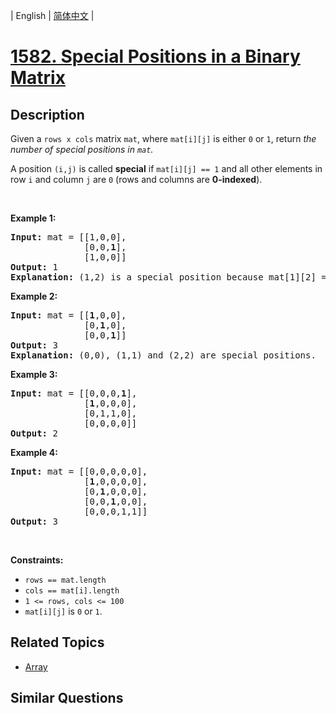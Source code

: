 
| English | [简体中文](README.md) |

# [1582. Special Positions in a Binary Matrix](https://leetcode-cn.com/problems/special-positions-in-a-binary-matrix/)

## Description

<p>Given a&nbsp;<code>rows x cols</code>&nbsp;matrix&nbsp;<code>mat</code>,&nbsp;where <code>mat[i][j]</code> is either <code>0</code> or <code>1</code>,&nbsp;return <em>the number of special positions in <code>mat</code>.</em></p>

<p>A position <code>(i,j)</code> is called <strong>special</strong>&nbsp;if&nbsp;<code>mat[i][j] == 1</code> and all other elements in row <code>i</code>&nbsp;and column <code>j</code>&nbsp;are <code>0</code> (rows and columns are <strong>0-indexed</strong>).</p>

<p>&nbsp;</p>
<p><strong>Example 1:</strong></p>

<pre>
<strong>Input:</strong> mat = [[1,0,0],
&nbsp;             [0,0,<strong>1</strong>],
&nbsp;             [1,0,0]]
<strong>Output:</strong> 1
<strong>Explanation:</strong> (1,2) is a special position because mat[1][2] == 1 and all other elements in row 1 and column 2 are 0.
</pre>

<p><strong>Example 2:</strong></p>

<pre>
<strong>Input:</strong> mat = [[<strong>1</strong>,0,0],
&nbsp;             [0,<strong>1</strong>,0],
&nbsp;             [0,0,<strong>1</strong>]]
<strong>Output:</strong> 3
<strong>Explanation:</strong> (0,0), (1,1) and (2,2) are special positions. 
</pre>

<p><strong>Example 3:</strong></p>

<pre>
<strong>Input:</strong> mat = [[0,0,0,<strong>1</strong>],
&nbsp;             [<strong>1</strong>,0,0,0],
&nbsp;             [0,1,1,0],
&nbsp;             [0,0,0,0]]
<strong>Output:</strong> 2
</pre>

<p><strong>Example 4:</strong></p>

<pre>
<strong>Input:</strong> mat = [[0,0,0,0,0],
&nbsp;             [<strong>1</strong>,0,0,0,0],
&nbsp;             [0,<strong>1</strong>,0,0,0],
&nbsp;             [0,0,<strong>1</strong>,0,0],
&nbsp;             [0,0,0,1,1]]
<strong>Output:</strong> 3
</pre>

<p>&nbsp;</p>
<p><strong>Constraints:</strong></p>

<ul>
	<li><code>rows == mat.length</code></li>
	<li><code>cols == mat[i].length</code></li>
	<li><code>1 &lt;= rows, cols &lt;= 100</code></li>
	<li><code>mat[i][j]</code> is <code>0</code> or <code>1</code>.</li>
</ul>


## Related Topics

- [Array](https://leetcode-cn.com/tag/array)

## Similar Questions


